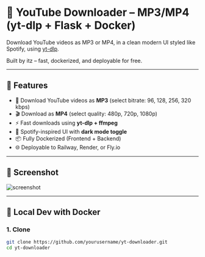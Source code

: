 # 🎵 YouTube Downloader – MP3/MP4 (yt-dlp + Flask + Docker)

Download YouTube videos as MP3 or MP4, in a clean modern UI styled like Spotify, using [yt-dlp](https://github.com/yt-dlp/yt-dlp).  

Built by itz – fast, dockerized, and deployable for free.

---

## 🚀 Features

- 🎵 Download YouTube videos as **MP3** (select bitrate: 96, 128, 256, 320 kbps)
- 🎬 Download as **MP4** (select quality: 480p, 720p, 1080p)
- ⚡ Fast downloads using **yt-dlp + ffmpeg**
- 🎨 Spotify-inspired UI with **dark mode toggle**
- 📦 Fully Dockerized (Frontend + Backend)
- 🌐 Deployable to Railway, Render, or Fly.io

---

## 📸 Screenshot

![screenshot](screenshot.png) <!-- add screenshot.png in frontend folder -->

---

## 🐳 Local Dev with Docker

### 1. Clone

```bash
git clone https://github.com/yourusername/yt-downloader.git
cd yt-downloader

